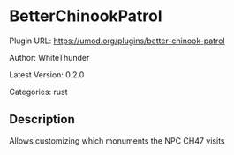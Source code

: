 # BetterChinookPatrol

Plugin URL: https://umod.org/plugins/better-chinook-patrol

Author: WhiteThunder

Latest Version: 0.2.0

Categories: rust

## Description

Allows customizing which monuments the NPC CH47 visits
